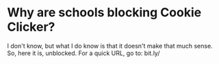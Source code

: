 # Why are schools blocking Cookie Clicker?
I don't know, but what I do know is that it doesn't make that much sense. So, here it is, unblocked.
For a quick URL, go to: bit.ly/

